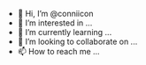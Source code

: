 - 👋 Hi, I’m @conniicon
- 👀 I’m interested in ...
- 🌱 I’m currently learning ...
- 💞️ I’m looking to collaborate on ...
- 📫 How to reach me ...

<!---
conniicon/conniicon is a ✨ special ✨ repository because its `README.md` (this file) appears on your GitHub profile.
You can click the Preview link to take a look at your changes.
--->
